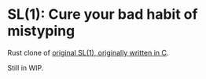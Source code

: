 # SL(1): Cure your bad habit of mistyping

Rust clone of [original SL(1), originally written in C](https://github.com/mtoyoda/sl).

Still in WIP.
